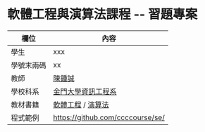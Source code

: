 # 軟體工程與演算法課程 -- 習題專案

欄位 | 內容
-----|--------
學生 |  xxx
學號末兩碼 | xx
教師 | [陳鍾誠](https://gitlab.com/ccckmit/course/wikis/home)
學校科系 | [金門大學資訊工程系](https://www.nqu.edu.tw/educsie/index.php)
教材書籍 | [軟體工程](https://gitlab.com/ccckmit/course/wikis/%E9%99%B3%E9%8D%BE%E8%AA%A0/%E8%AA%B2%E7%A8%8B/%E8%BB%9F%E9%AB%94%E5%B7%A5%E7%A8%8B) / [演算法](https://gitlab.com/ccckmit/course/wikis/%E9%99%B3%E9%8D%BE%E8%AA%A0/%E6%9B%B8%E7%B1%8D/%E6%BC%94%E7%AE%97%E6%B3%95)
程式範例 | https://github.com/ccccourse/se/
